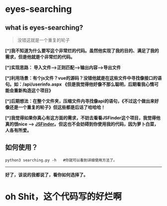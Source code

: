 # eyes-searching
## what is eyes-searching?
> 没错这就是一个重复的轮子

**[*]我不知道为什么要写这个非常烂的代码。虽然他实现了我的目的、满足了我的需求，但是他就是个非常烂的代码。**

**[*]实现思路： 导入文件-->正则匹配-->输出内容-->导出文件<br>**

**[*]利用场景：有个js文件？vue的源码？没错他就是在这些文件中寻找像接口的语句。如：/api/userinfo.aspx 《但是我觉得他好像不那么聪明，后期看我心情可能会重新构造这个项目》**

**[*]后期想法：在整个文件夹，压缩文件内寻找像api的语句，《不过这个做出来好像还是一个重复的轮子》但这些都是后话了哈哈哈！**

**[*]我觉得如果你真心有这方面的需求，不妨去看看JSFinder这个项目，我觉得他真的很nice --> <a href="https://github.com/Threezh1/JSFinder">JSFinder</a>。但这也不会妨碍到你使用我的代码，因为萝卜白菜，人各有所爱。**

## 如何使用？
```
python3 searching.py -h   #你就可以看到详细使用方法了。
```
---
**好了，该说的我都说了，看你如何选择了。**

# oh Shit，这个代码写的好烂啊
